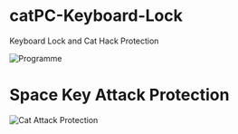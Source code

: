# catPC-Keyboard-Lock
Keyboard Lock and Cat Hack Protection


![Programme](https://i.imgur.com/ULVUhKO.png)

# Space Key Attack Protection

![Cat Attack Protection](https://i.imgur.com/5iy0jhh.png)
